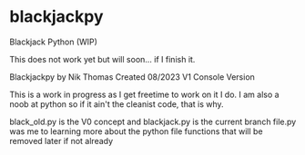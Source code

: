 # blackjackpy
Blackjack Python (WIP)

This does not work yet but will soon... if I finish it.

Blackjackpy by Nik Thomas
Created 08/2023
V1 Console Version

This is a work in progress as I get freetime to work on it I do. I am also a noob at python so if it ain't the cleanist code, that is why.

black_old.py is the V0 concept and blackjack.py is the current branch
file.py was me to learning more about the python file functions that will be removed later if not already